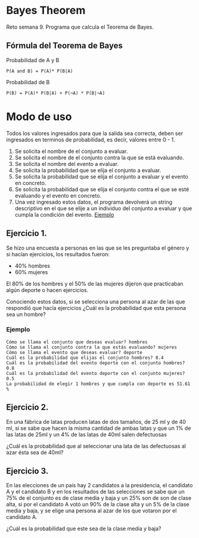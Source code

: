 # Bayes Theorem
Reto semana 9. Programa que calcula el Teorema de Bayes.

## Fórmula del Teorema de Bayes

Probabilidad de A y B
```
P(A and B) = P(A)* P(B|A)
```
Probabilidad de B
```
P(B) = P(A)* P(B|A) + P(¬A) * P(B|¬A)
```

# Modo de uso

Todos los valores ingresados para que la salida sea correcta, deben ser ingresados en terminos de probabilidad, es decir, valores entre 0 - 1.

1. Se solicita el nombre de el conjunto a evaluar.
2. Se solicita el nombre de el conjunto contra la que se está evaluando.
3. Se solicita el nombre del evento a evaluar.
4. Se solicita la probabilidad que se elija el conjunto a evaluar.
5. Se solicita la probabilidad que se elija el conjunto a evaluar y el evento en concreto.
6. Se solicita la probabilidad que se elija el conjunto contra el que se esté evaluando y el evento en concreto.
7. Una vez ingresado estos datos, el programa devolverá un string descriptivo en el que se elije a un individuo del conjunto a evaluar y que cumpla la condición del evento. [Ejemplo](#ejemplo)


## Ejercicio 1.
Se hizo una encuesta a personas en las que se les preguntaba el género y si hacían ejercicios, los resultados fueron:

* 40% hombres
* 60% mujeres

El 80% de los hombres y el 50% de las mujeres dijeron que practicaban algún deporte o hacen ejercicios.

Conociendo estos datos, si se selecciona una persona al azar de las que respondió que hacía ejercicios ¿Cuál es la probabilidad que esta persona sea un hombre?

### Ejemplo
```
Cómo se llama el conjunto que deseas evaluar? hombres
Cómo se llama el conjunto contra la que estás evaluando? mujeres
Cómo se llama el evento que deseas evaluar? deporte
Cuál es la probabilidad que elijas el conjunto hombres? 0.4
Cuál es la probabilidad del evento deporte con el conjunto hombres? 0.8
Cuál es la probabilidad del evento deporte con el conjunto mujeres? 0.5
La probabilidad de elegir 1 hombres y que cumpla con deporte es 51.61 %
```

## Ejercicio 2.

En una fábrica de latas producen latas de dos tamaños, de 25 ml y de 40 ml, si se sabe que hacen la misma cantidad de ambas latas y que un 1% de las latas de 25ml y un 4% de las latas de 40ml salen defectuosas

¿Cuál es la probabilidad que al seleccionar una lata de las defectuosas al azar ésta sea de 40ml?

## Ejercicio 3.
En las elecciones de un país hay 2 candidatos a la presidencia, el candidato A y el candidato B y en los resultados de las selecciones se sabe que un 75% de el conjunto es de clase media y baja y un 25% son de son de clase alta, si por el candidato A votó un 90% de la clase alta y un 5% de la clase media y baja, y se elige una persona al azar de los que votaron por el candidato A.

¿Cuál es la probabilidad que este sea de la clase media y baja?